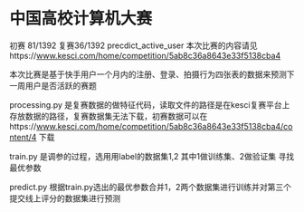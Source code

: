 # 中国高校计算机大赛
初赛 81/1392   复赛36/1392
precdict_active_user
本次比赛的内容请见https://www.kesci.com/home/competition/5ab8c36a8643e33f5138cba4

本次比赛是基于快手用户一个月内的注册、登录、拍摄行为四张表的数据来预测下一周用户是否活跃的赛题

processing.py 是复赛数据的做特征代码，读取文件的路径是在kesci复赛平台上存放数据的路径，复赛数据集无法下载，初赛数据可以在https://www.kesci.com/home/competition/5ab8c36a8643e33f5138cba4/content/4 下载

train.py 是调参的过程，选用用label的数据集1,2  其中1做训练集、2做验证集  寻找最优参数

predict.py 根据train.py选出的最优参数合并1，2两个数据集进行训练并对第三个提交线上评分的数据集进行预测

